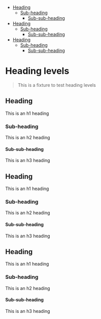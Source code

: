 - [Heading](#heading)
    * [Sub-heading](#sub-heading)
        + [Sub-sub-heading](#sub-sub-heading)
- [Heading](#heading-1)
    * [Sub-heading](#sub-heading-1)
        + [Sub-sub-heading](#sub-sub-heading-1)
- [Heading](#heading-2)
    * [Sub-heading](#sub-heading-2)
        + [Sub-sub-heading](#sub-sub-heading-2)


# Heading levels

> This is a fixture to test heading levels

<!-- toc -->

## Heading

This is an h1 heading

### Sub-heading

This is an h2 heading

#### Sub-sub-heading

This is an h3 heading

## Heading

This is an h1 heading

### Sub-heading

This is an h2 heading

#### Sub-sub-heading

This is an h3 heading

## Heading

This is an h1 heading

### Sub-heading

This is an h2 heading

#### Sub-sub-heading

This is an h3 heading